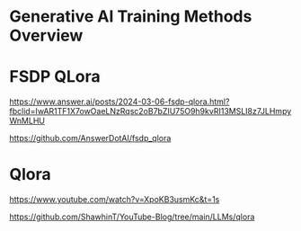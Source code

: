 # Generative AI Training Methods Overview


# FSDP QLora

https://www.answer.ai/posts/2024-03-06-fsdp-qlora.html?fbclid=IwAR1TF1X7owOaeLNzRqsc2oB7bZIU75O9h9kvRI13MSLI8z7JLHmpyWnMLHU

https://github.com/AnswerDotAI/fsdp_qlora


# Qlora

https://www.youtube.com/watch?v=XpoKB3usmKc&t=1s

https://github.com/ShawhinT/YouTube-Blog/tree/main/LLMs/qlora
